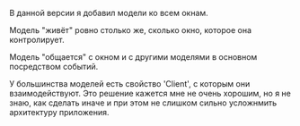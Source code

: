В данной версии я добавил модели ко всем окнам.

Модель "живёт" ровно столько же, сколько окно, которое она контролирует.

Модель "общается" с окном и с другими моделями в основном посредством событий.

У большинства моделей есть свойство 'Client', с которым они взаимодействуют.
Это решение кажется мне не очень хорошим, но я не знаю, как сделать иначе и при этом не слишком сильно усложнмить архитектуру приложения.